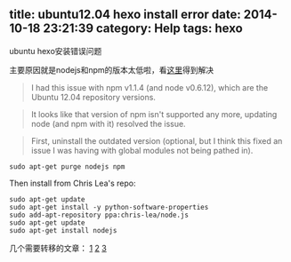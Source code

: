 title: ubuntu12.04 hexo install error
date: 2014-10-18 23:21:39
category: Help
tags: hexo
---

ubuntu hexo安装错误问题

主要原因就是nodejs和npm的版本太低啦，看[这里](http://stackoverflow.com/questions/12913141/installing-from-npm-fails)得到解决


>I had this issue with npm v1.1.4 (and node v0.6.12), which are the Ubuntu 12.04 repository versions.

>It looks like that version of npm isn't supported any more, updating node (and npm with it) resolved the issue.

>First, uninstall the outdated version (optional, but I think this fixed an issue I was having with global modules not being pathed in).
```
sudo apt-get purge nodejs npm
```

Then install from Chris Lea's repo:

```
sudo apt-get update
sudo apt-get install -y python-software-properties
sudo add-apt-repository ppa:chris-lea/node.js
sudo apt-get update
sudo apt-get install nodejs
```

几个需要转移的文章：
[1](http://www.cnblogs.com/lanxuezaipiao/p/3604533.html?ADUIN=64172633&ADSESSION=1404210633&ADTAG=CLIENT.QQ.5329_.0&ADPUBNO=26349
)
[2](http://lanxuezaipiao.blog.163.com/blog/static/93779965201291710458275/
)
[3](http://lanxuezaipiao.blog.163.com/blog/static/9377996520128141161460/)

